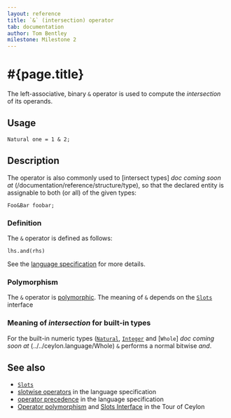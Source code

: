 ```yaml
---
layout: reference
title: `&` (intersection) operator
tab: documentation
author: Tom Bentley
milestone: Milestone 2
---
```


# #{page.title}

The left-associative, binary `&` operator is used to compute the 
*intersection* of its operands.

## Usage 

    Natural one = 1 & 2;

## Description

The operator is also commonly used to [intersect types] _doc coming soon at_ (/documentation/reference/structure/type), 
so that the declared entity is assignable to both (or all) of the given types:

    Foo&Bar foobar;

### Definition

The `&` operator is defined as follows:

    lhs.and(rhs)

See the [language specification](#{site.urls.spec}#slotwise) for 
more details.

### Polymorphism

The `&` operator is [polymorphic](/documentation/reference/operator/operator-polymorphism). 
The meaning of `&` depends on the 
[`Slots`](../../ceylon.language/Slots) interface 

### Meaning of *intersection* for built-in types

For the built-in numeric types ([`Natural`](../../ceylon.language/Natural), 
[`Integer`](../../ceylon.language/Integer) and
[`Whole`] _doc coming soon at_ (../../ceylon.language/Whole) 
`&` performs a normal bitwise *and*. 

## See also

* [`Slots`](../../ceylon.language/Slots)
* [slotwise operators](#{site.urls.spec}#slotwise) in the 
  language specification
* [operator precedence](#{site.urls.spec}#operatorprecedence) in the 
  language specification
* [Operator polymorphism](/documentation/tour/language-module/#operator_polymorphism) 
  and 
  [Slots Interface](/documentation/tour/language-module/#the_slots_interface) 
  in the Tour of Ceylon

